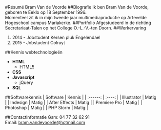 #Résumé Bram Van de Voorde 
##Biografie
Ik ben Bram Van de Voorde, geboren te Eeklo op 18 September 1996.<br>
Momenteel zit ik in mijn tweede jaar multimediaproductie op Artevelde Hogeschool campus Mariakerke.
##Portfolio
Afgestudeerd in de richting Secretariaat-Talen op het College O.-L.-V.-ten Doorn. 
##Werkervaring
1. 2014 - Jobstudent Kersen pluk Engelendael 
2. 2015 - Jobstudent Colruyt

##Kennis webtechnologieën
* **HTML**
	* HTML5
* **CSS**
* **Javascript**
	* jQuery
* **SQL**
  
##Softwarekennis
| Software      | Kennis |
| :------:      | :----: |
| Illustrator   | Matig  |
| Indesign      | Matig  |
| After Effects | Matig  |
| Premiere Pro  | Matig  |
| Photoshop     | Matig  |
| PHP Storm     | Matig  |

##Contactinformatie
Gsm: 04 77 32 62 91<br>
Email: bram.vandevoorde@hotmail.com
